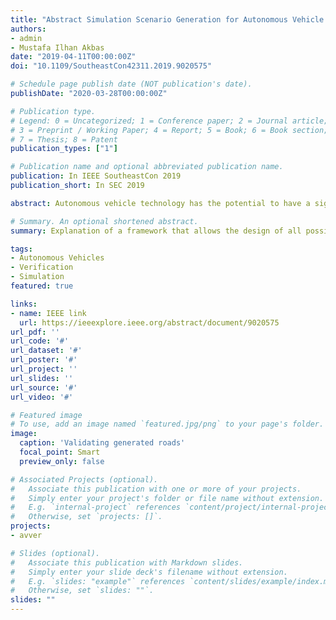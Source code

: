 ```yaml
---
title: "Abstract Simulation Scenario Generation for Autonomous Vehicle Verification"
authors:
- admin
- Mustafa Ilhan Akbas
date: "2019-04-11T00:00:00Z"
doi: "10.1109/SoutheastCon42311.2019.9020575"

# Schedule page publish date (NOT publication's date).
publishDate: "2020-03-28T00:00:00Z"

# Publication type.
# Legend: 0 = Uncategorized; 1 = Conference paper; 2 = Journal article;
# 3 = Preprint / Working Paper; 4 = Report; 5 = Book; 6 = Book section;
# 7 = Thesis; 8 = Patent
publication_types: ["1"]

# Publication name and optional abbreviated publication name.
publication: In IEEE SoutheastCon 2019
publication_short: In SEC 2019

abstract: Autonomous vehicle technology has the potential to have a significant impact on the transportation system and urban life. However, the autonomous vehicles must be proven to be at least as safe as human-driven vehicles before they are accepted as a new mode of transportation. Current methods of autonomous vehicle verification such as shadow driving or annotated images based testing are costly, slow and resource intensive. Hence, modeling and simulation is an indispensable asset to achieve verification goals for autonomous vehicles. In this paper, we propose an abstract simulation scenario generation framework for autonomous vehicle verification. The scenes and the related assertions are defined by a matrix-based semantic language and translated into test scenarios in simulation. The framework allows the design of all possible road topologies and the validation of generated scenarios. The scenarios generated in the framework form a ground truth for possible extended tests of rare conditions in other platforms.

# Summary. An optional shortened abstract.
summary: Explanation of a framework that allows the design of all possible road topologies and the validation of generated scenarios.

tags:
- Autonomous Vehicles
- Verification
- Simulation
featured: true

links:
- name: IEEE link
  url: https://ieeexplore.ieee.org/abstract/document/9020575
url_pdf: ''
url_code: '#'
url_dataset: '#'
url_poster: '#'
url_project: ''
url_slides: ''
url_source: '#'
url_video: '#'

# Featured image
# To use, add an image named `featured.jpg/png` to your page's folder.
image:
  caption: 'Validating generated roads'
  focal_point: Smart
  preview_only: false

# Associated Projects (optional).
#   Associate this publication with one or more of your projects.
#   Simply enter your project's folder or file name without extension.
#   E.g. `internal-project` references `content/project/internal-project/index.md`.
#   Otherwise, set `projects: []`.
projects:
- avver

# Slides (optional).
#   Associate this publication with Markdown slides.
#   Simply enter your slide deck's filename without extension.
#   E.g. `slides: "example"` references `content/slides/example/index.md`.
#   Otherwise, set `slides: ""`.
slides: ""
---
```

